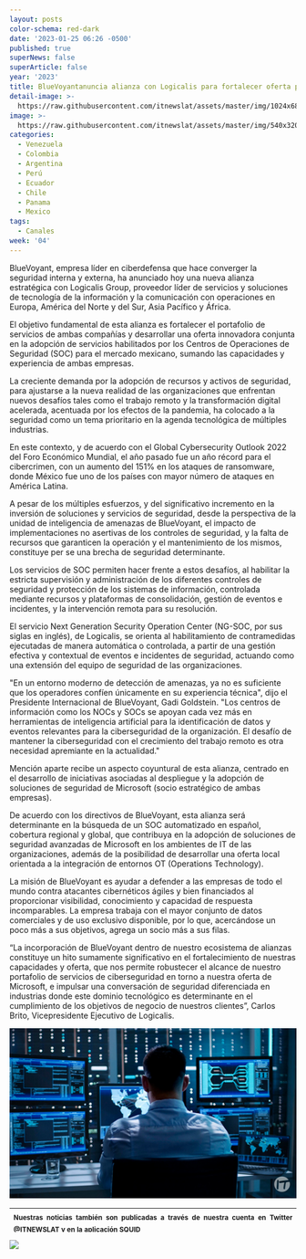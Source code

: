 ```yaml
---
layout: posts
color-schema: red-dark
date: '2023-01-25 06:26 -0500'
published: true
superNews: false
superArticle: false
year: '2023'
title: BlueVoyantanuncia alianza con Logicalis para fortalecer oferta para SOC
detail-image: >-
  https://raw.githubusercontent.com/itnewslat/assets/master/img/1024x680/SOC-g.jpg
image: >-
  https://raw.githubusercontent.com/itnewslat/assets/master/img/540x320/SOC-p.jpg
categories:
  - Venezuela
  - Colombia
  - Argentina
  - Perú
  - Ecuador
  - Chile
  - Panama
  - Mexico
tags:
  - Canales
week: '04'
---
```

BlueVoyant, empresa líder en ciberdefensa que hace converger la seguridad interna y externa, ha anunciado hoy una nueva alianza estratégica con Logicalis Group, proveedor líder de servicios y soluciones de tecnología de la información y la comunicación con operaciones en Europa, América del Norte y del Sur, Asia Pacífico y África.
 
El objetivo fundamental de esta alianza es fortalecer el portafolio de servicios de ambas compañías y desarrollar una oferta innovadora conjunta en la adopción de servicios habilitados por los Centros de Operaciones de Seguridad (SOC) para el mercado mexicano, sumando las capacidades y experiencia de ambas empresas.
 
La creciente demanda por la adopción de recursos y activos de seguridad, para ajustarse a la nueva realidad de las organizaciones que enfrentan nuevos desafíos tales como el trabajo remoto y la transformación digital acelerada, acentuada por los efectos de la pandemia, ha colocado a la seguridad como un tema prioritario en la agenda tecnológica de múltiples industrias.
 
En este contexto, y de acuerdo con el Global Cybersecurity Outlook 2022 del Foro Económico Mundial, el año pasado fue un año récord para el cibercrimen, con un aumento del 151% en los ataques de ransomware, donde México fue uno de los países con mayor número de ataques en América Latina.
 
A pesar de los múltiples esfuerzos, y del significativo incremento en la inversión de soluciones y servicios de seguridad, desde la perspectiva de la unidad de inteligencia de amenazas de BlueVoyant, el impacto de implementaciones no asertivas de los controles de seguridad, y la falta de recursos que garanticen la operación y el mantenimiento de los mismos, constituye per se una brecha de seguridad determinante.
 
Los servicios de SOC permiten hacer frente a estos desafíos, al habilitar la estricta supervisión y administración de los diferentes controles de seguridad y protección de los sistemas de información, controlada mediante recursos y plataformas de consolidación, gestión de eventos e incidentes, y la intervención remota para su resolución.
 
El servicio Next Generation Security Operation Center (NG-SOC, por sus siglas en inglés), de Logicalis, se orienta al habilitamiento de contramedidas ejecutadas de manera automática o controlada, a partir de una gestión efectiva y contextual de eventos e incidentes de seguridad, actuando como una extensión del equipo de seguridad de las organizaciones.
 
"En un entorno moderno de detección de amenazas, ya no es suficiente que los operadores confíen únicamente en su experiencia técnica", dijo el Presidente Internacional de BlueVoyant, Gadi Goldstein. "Los centros de información como los NOCs y SOCs se apoyan cada vez más en herramientas de inteligencia artificial para la identificación de datos y eventos relevantes para la ciberseguridad de la organización. El desafío de mantener la ciberseguridad con el crecimiento del trabajo remoto es otra necesidad apremiante en la actualidad."
 
Mención aparte recibe un aspecto coyuntural de esta alianza, centrado en el desarrollo de iniciativas asociadas al despliegue y la adopción de soluciones de seguridad de Microsoft (socio estratégico de ambas empresas).
 
De acuerdo con los directivos de BlueVoyant, esta alianza será determinante en la búsqueda de un SOC automatizado en español, cobertura regional y global, que contribuya en la adopción de soluciones de seguridad avanzadas de Microsoft en los ambientes de IT de las organizaciones, además de la posibilidad de desarrollar una oferta local orientada a la integración de entornos OT (Operations Technology).
 
La misión de BlueVoyant es ayudar a defender a las empresas de todo el mundo contra atacantes cibernéticos ágiles y bien financiados al proporcionar visibilidad, conocimiento y capacidad de respuesta incomparables. La empresa trabaja con el mayor conjunto de datos comerciales y de uso exclusivo disponible, por lo que, acercándose un poco más a sus objetivos, agrega un socio más a sus filas.
 
“La incorporación de BlueVoyant dentro de nuestro ecosistema de alianzas constituye un hito sumamente significativo en el fortalecimiento de nuestras capacidades y oferta, que nos permite robustecer el alcance de nuestro portafolio de servicios de ciberseguridad en torno a nuestra oferta de Microsoft, e impulsar una conversación de seguridad diferenciada en industrias donde este dominio tecnológico es determinante en el cumplimiento de los objetivos de negocio de nuestros clientes”, Carlos Brito, Vicepresidente Ejecutivo de Logicalis.

![](https://raw.githubusercontent.com/itnewslat/assets/master/img/540x320/SOC-p.jpg)

<table style="height: 42px;" width="569">
<tbody>
<tr>
<td style="text-align: justify;"><sub><strong>Nuestras noticias también son publicadas a través de nuestra cuenta en Twitter <a href="https://twitter.com/itnewslat?lang=es">@ITNEWSLAT</a> y en la aplicación <a href="https://squidapp.co/en/">SQUID</a></strong></sub></td>
</tr>
</tbody>
</table>

<img src="https://tracker.metricool.com/c3po.jpg?hash=56f88a41e39ab42c063cc51676587a04"/>
